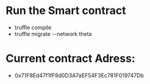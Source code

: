 # Run the Smart contract

- truffle compile
- truffle migrate --network theta

# Current contract Adress:

- 0x71F8Ed47f1fF9d0D3A7aEF54F3Ec781F019747Db
